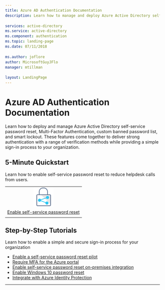 ```yaml
---
title: Azure AD Authentication Documentation
description: Learn how to manage and deploy Azure Active Directory self-service password reset, Multi-Factor Authentication, custom banned password list, and smart lockout.

services: active-directory
ms.service: active-directory
ms.component: authentication
ms.topic: landing-page
ms.date: 07/11/2018

ms.author: joflore
author: MicrosoftGuyJFlo
manager: mtillman

layout: LandingPage
---
```

# Azure AD Authentication Documentation

Learn how to deploy and manage Azure Active Directory self-service password reset, Multi-Factor Authentication, custom banned password list, and smart lockout. These features come together to deliver strong authentication with a range of verification methods while providing a simple sign-in process to your organization.

## 5-Minute Quickstart

Learn how to enable self-service password reset to reduce helpdesk calls from users. 

|     |
| :---: |
|[![Configure password reset](./media/index/i_protect.png)](quickstart-sspr.md)|
|[Enable self-service password reset](quickstart-sspr.md) |
|     |

## Step-by-Step Tutorials

Learn how to enable a simple and secure sign-in process for your organization

* [Enable a self-service password reset pilot](tutorial-sspr-pilot.md)
* [Require MFA for the Azure portal](tutorial-mfa-applications.md)
* [Enable self-service password reset on-premises integration](tutorial-enable-writeback.md)
* [Enable Windows 10 password reset](tutorial-sspr-windows.md)
* [Integrate with Azure Identity Protection](tutorial-risk-based-sspr-mfa.md)

---
